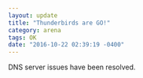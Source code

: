 ```yaml
---
layout: update
title: "Thunderbirds are GO!"
category: arena
tags: OK
date: "2016-10-22 02:39:19 -0400"
---
```


DNS server issues have been resolved.
